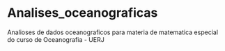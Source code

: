 # Analises_oceanograficas
 Analioses de dados oceanograficos para materia de matematica especial do curso de Oceanografia - UERJ
